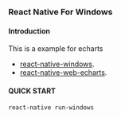 ### React Native For Windows

#### Introduction
This is a example for echarts

- [react-native-windows](https://github.com/Microsoft/react-native-windows).
- [react-native-web-echarts](https://github.com/womkim/react-native-web-echarts).



#### QUICK START
~~~
react-native run-windows
~~~